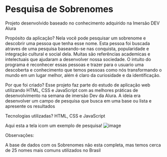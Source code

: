 # Pesquisa de Sobrenomes
Projeto desenvolvido baseado no conhecimento adquirido na Imersão DEV Alura

Propósito da aplicação?
Nela você pode pesquisar um sobrenome e descobrir uma pessoa que tenha esse nome. Esta pessoa foi buscada atraves de uma pesquisa baseando-se nas conquista, popularidade e integração cultural e social dela.
Muitas são referências academicas e intelectuais que ajudaram a desenvolver nossa sociedade. O intuito do programa é reconhecer essas pessoas e trazer para o usuario uma descoberta e conhecimento que temos pessoas como nós transformando o mundo em um lugar melhor, além é claro da curiosidade e da identificação.

Por que foi criado?
Esse projeto faz parte do estudo de aplicação web utilizando HTML, CSS e JavaScript com as melhores práticas de desenvolvimento na semana de imersão Dev da Alura. A ideia era desenvolver um campo de pesquisa que busca em uma base ou lista e apresente os resultados

Tecnologias utilizadas?
HTML, CSS e JavaScript

Aqui esta a tela icom um exemplo de pesquisa!
![image](https://github.com/user-attachments/assets/36a2f4ce-1905-4693-aac1-9f2353e05c78)

Observações:

A base de dados com os Sobrenomes não esta completa, mas temos cerca de 25 nomes mais comuns utilizados no Brasil
